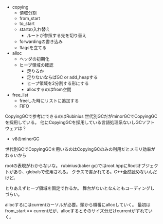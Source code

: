 - copying
  - 領域分割
  - from_start
  - to_start
  - startの入れ替え
    - ルートが参照する先を切り替え
  - forwardingの書き込み
  - flagsを立てる
- alloc
  - ヘッダの初期化
  - ヒープ領域の確認
    - 足りるか
    - 足りないならばGC or add_heapする
    - ヒープ領域を2分割する形にする
    - allocするのはfrom空間
- free_list
  - freeした時にリストに追加する
  - FIFO



CopyingGCで参考にできるのはRubinius
世代別GCだがminorGCでCopyingGCを採用している。
他にCopyingGCを採用している言語処理系ないしGCソフトウェアは？
- v8のminorGC

世代別GCでCopyingGCを用いるのはCopyingGCのみの利用だとメモリ効率がわるいから


rootの表現がわからないな。
rubinius(baker gc)ではroot.hppにRootオブジェクトがあり、globalsで使用される。
クラスで書かれてる。C++全然読めないんだけど。

とりあえずヒープ領域を固定で作るか。
舞台がないとなんともコーディングしづらい。

allocするにはcurrentカーソルが必要。頭から順番にallocしていく。
最初はfrom_start == currentだが、allocするとそのサイズ分だけcurrentがずれていく。